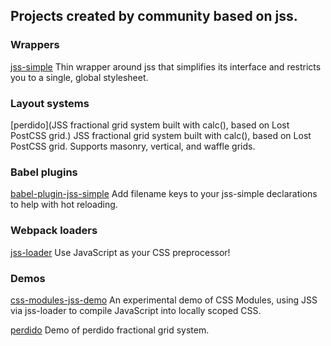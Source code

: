 ## Projects created by community based on jss.

### Wrappers

[jss-simple](https://github.com/ashaffer/jss-simple) Thin wrapper around jss that simplifies its interface and restricts you to a single, global stylesheet.

### Layout systems

[perdido](JSS fractional grid system built with calc(), based on Lost PostCSS grid.) JSS fractional grid system built with calc(), based on Lost PostCSS grid. Supports masonry, vertical, and waffle grids.

### Babel plugins

[babel-plugin-jss-simple](https://github.com/ashaffer/babel-plugin-jss-simple) Add filename keys to your jss-simple declarations to help with hot reloading.

### Webpack loaders

[jss-loader](https://github.com/markdalgleish/jss-loader) Use JavaScript as your CSS preprocessor!


### Demos

[css-modules-jss-demo](https://github.com/markdalgleish/css-modules-jss-demo) An experimental demo of CSS Modules, using JSS via jss-loader to compile JavaScript into locally scoped CSS.

[perdido](http://jsstyles.github.io/examples/perdido/index.html) Demo of perdido fractional grid system.
